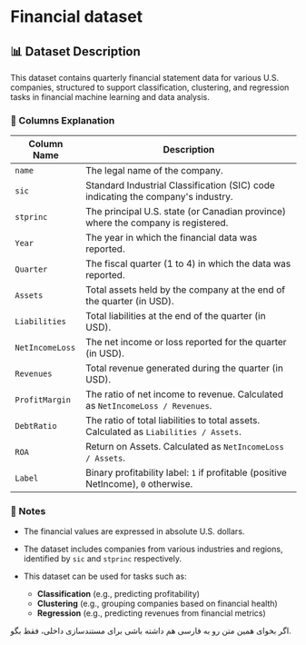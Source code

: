 
# Financial dataset
## 📊 Dataset Description

This dataset contains quarterly financial statement data for various U.S. companies, structured to support classification, clustering, and regression tasks in financial machine learning and data analysis.

### 🧾 Columns Explanation

| Column Name     | Description                                                                           |
| --------------- | ------------------------------------------------------------------------------------- |
| `name`          | The legal name of the company.                                                        |
| `sic`           | Standard Industrial Classification (SIC) code indicating the company's industry.      |
| `stprinc`       | The principal U.S. state (or Canadian province) where the company is registered.      |
| `Year`          | The year in which the financial data was reported.                                    |
| `Quarter`       | The fiscal quarter (1 to 4) in which the data was reported.                           |
| `Assets`        | Total assets held by the company at the end of the quarter (in USD).                  |
| `Liabilities`   | Total liabilities at the end of the quarter (in USD).                                 |
| `NetIncomeLoss` | The net income or loss reported for the quarter (in USD).                             |
| `Revenues`      | Total revenue generated during the quarter (in USD).                                  |
| `ProfitMargin`  | The ratio of net income to revenue. Calculated as `NetIncomeLoss / Revenues`.         |
| `DebtRatio`     | The ratio of total liabilities to total assets. Calculated as `Liabilities / Assets`. |
| `ROA`           | Return on Assets. Calculated as `NetIncomeLoss / Assets`.                             |
| `Label`         | Binary profitability label: `1` if profitable (positive NetIncome), `0` otherwise.    |

### 📌 Notes

* The financial values are expressed in absolute U.S. dollars.
* The dataset includes companies from various industries and regions, identified by `sic` and `stprinc` respectively.
* This dataset can be used for tasks such as:

  * **Classification** (e.g., predicting profitability)
  * **Clustering** (e.g., grouping companies based on financial health)
  * **Regression** (e.g., predicting revenues from financial metrics)



اگر بخوای همین متن رو به فارسی هم داشته باشی برای مستندسازی داخلی، فقط بگو.
